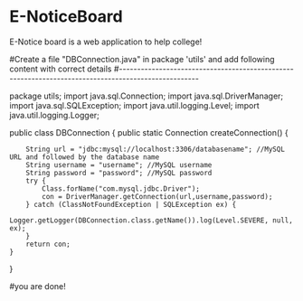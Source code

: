 # E-NoticeBoard
E-Notice board is a web application to help college!

#Create a file "DBConnection.java" in package 'utils' and add following content with correct details
#----------------------------------------------------------------------------------------------------

package utils;
import java.sql.Connection;
import java.sql.DriverManager;
import java.sql.SQLException;
import java.util.logging.Level;
import java.util.logging.Logger;

public class DBConnection {
    public static Connection createConnection() {

        String url = "jdbc:mysql://localhost:3306/databasename"; //MySQL URL and followed by the database name
        String username = "username"; //MySQL username
        String password = "password"; //MySQL password
        try {
            Class.forName("com.mysql.jdbc.Driver");
            con = DriverManager.getConnection(url,username,password);
        } catch (ClassNotFoundException | SQLException ex) {
            Logger.getLogger(DBConnection.class.getName()).log(Level.SEVERE, null, ex);
        }
        return con;
    }
}

#you are done!
